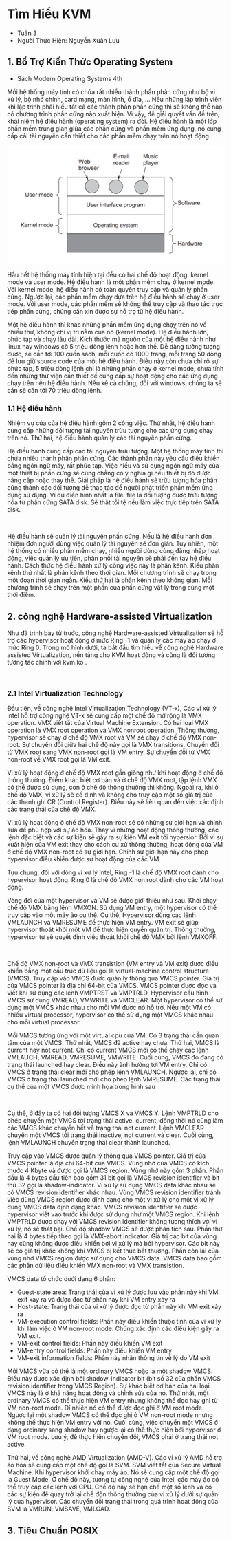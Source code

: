 # Tìm Hiểu KVM
* Tuần 3
* Người Thực Hiện: Nguyễn Xuân Lưu

## 1. Bổ Trợ Kiến Thức Operating System

* Sách Modern Operating Systems 4th

Mỗi hệ thống máy tính có chứa rất nhiều thành phần phần cứng như bộ vi xử lý, bộ nhớ chính, card mạng, màn hình, ổ đĩa, ... Nếu những lập trình viên khi lập trình phải hiểu tất cả các thành phần phần cứng thì sẽ không thể nào có chương trình phần cứng nào xuất hiện. Vì vậy, để giải quyết vấn đề trên, khái niệm hệ điều hành (operating system) ra đời. Hệ điều hành là một lớp phần mềm trung gian giữa các phần cứng và phần mềm ứng dụng, nó cung cấp cài tài nguyên cần thiết cho các phần mềm chạy trên nó hoạt động.

![](src-image/w3_1.png)
  
Hầu hết hệ thống máy tính hiện tại đều có hai chế độ hoạt động: kernel mode và user mode. Hệ điều hành là một phần mềm chạy ở kernel mode. Với kernel mode, hệ điều hành có toàn quyền truy cập và quản lý phần cứng. Ngược lại, các phần mềm chạy dựa trên hệ điều hành sẽ chạy ở user mode. Với user mode, các phần mềm sẽ không thế truy cập và thao tác trực tiếp phần cứng, chúng cần xin được sự hỗ trợ từ hệ điều hành.

Một hệ điều hành thì khác những phần mềm ứng dụng chạy trên nó về nhiều thứ, không chỉ vị trí nằm của nó (kernel mode). Hệ điều hành lớn, phức tạp và chạy lâu dài. Kích thước mã nguồn của một hệ điều hành như linux hay windows cỡ 5 triệu dòng lệnh hoặc hơn thế. Dễ dàng tưởng tượng được, sẽ cần tới 100 cuốn sách, mỗi cuốn có 1000 trang, mỗi trang 50 dòng để lưu giữ source code của một hệ điều hành. Điều này còn chưa chỉ rõ sự phức tạp, 5 triệu dòng lệnh chỉ là những phần chạy ở kernel mode, chưa tính đến những thư viện cần thiết để cung cấp sự hoạt động cho các ứng dụng chạy trên nền hệ điều hành. Nếu kể cả chúng, đối với windows, chúng ta sẽ cần sẽ cần tới 70 triệu dòng lệnh.

### 1.1 Hệ điều hành
Nhiệm vụ của của hệ điều hành gồm 2 công việc. Thứ nhất, hệ điều hành cung cấp những đối tượng tài nguyên trừu tượng cho các ứng dụng chạy trên nó. Thứ hai, hệ điều hành quản lý các tài nguyên phần cứng.

Hệ điều hành cung cấp các tài nguyên trừu tượng. Một hệ thống máy tính thì chứa nhiều thành phần phần cứng. Các thành phần này yêu cầu điều khiển bằng ngôn ngữ máy, rất phức tạp. Việc hiểu và sử dụng ngôn ngữ máy của một thiết bị phần cứng sẽ cũng chẳng có ý nghĩa gì nếu thiết bị đó được nâng cấp hoặc thay thế. Giải pháp là hệ điều hành sẽ trừu tượng hóa phần cứng thành các đối tượng dễ thao tác để người phát triển phần mềm ứng dụng sử dụng. Ví dụ điển hình nhất là file. file là đối tượng được trữu tượng hóa từ phần cứng SATA disk. Sẽ thật tồi tệ nếu làm việc trực tiếp trên SATA disk.

<image>

Hệ điều hành sẽ quản lý tài nguyên phần cứng. Nếu là hệ điều hành đơn nhiệm đơn người dùng việc quản lý tài nguyên sẽ đơn giản. Tuy nhiên, một hệ thống có nhiều phần mềm chạy, nhiều người dùng cùng đăng nhập hoạt động, việc quản lý ưu tiên, phân phối tài nguyên sẽ phải đến tay hệ điều hành. Cách thức hệ điều hành xử lý công việc này là phân kênh. Kiểu phân kênh thứ nhất là phân kênh theo thời gian. Mỗi chương trình sẽ chạy trong một đoạn thời gian ngắn. Kiểu thứ hai là phân kênh theo không gian. Mỗi chương trình sẽ chạy trên một phần của phần cứng vật lý trong cùng một thời điểm.

## 2. công nghệ Hardware-assisted Virtualization

Như đã trình bày từ trước, công nghệ Hardware-assisted Virtualization sẽ hỗ trợ các hypervisor hoạt động ở mức Ring -1 và quản lý các máy ảo chạy ở mức Ring 0. Trong mô hình dưới, ta bắt đầu tìm hiểu về công nghệ Hardware assisted Virtualization, nền tảng cho KVM hoạt động và cũng là đối tượng tương tác chính với kvm.ko .

<img>

### 2.1 Intel Virtualization Technology

Đầu tiên, về công nghệ Intel Virtualization Technology (VT-x), Các vi xử lý intel hỗ trợ công nghệ VT-x sẽ cung cấp một chế độ mở rộng là VMX operation. VMX viết tắt của Virtual Machine Extension. Có hai loại VMX operation là VMX root operation và VMX nonroot operation. Thông thường, hypervisor sẽ chạy ở chế độ VMX root và VM sẽ chạy ở chế độ VMX non-root. Sự chuyển đỗi giữa hai chế độ này gọi là VMX transitions. Chuyển đỗi từ VMX root sang VMX non-root gọi là VM entry. Sự chuyển đỗi từ VMX non-root về VMX root gọi là VM exit. 

Vi xử lý hoạt động ở chế độ VMX root gần giống như khi hoạt động ở chế độ thông thường. Điểm khác biệt cơ bản và ở chế độ VMX root, tập lệnh VMX có thể được sử dụng, còn ở chế độ thông thường thì không. Ngoài ra, khi ở chế độ VMX, vi xử lý sẽ cố định và không cho truy cập một số giá trị của các thanh ghi CR (Control Register). Điều này sẽ liên quan đến việc xác định các trạng thái của chế độ VMX.

Vi xử lý hoạt động ở chế độ VMX non-root sẽ có những sự giới hạn và chỉnh sửa để phù hợp với sự ảo hóa. Thay vì những hoạt động thông thường, các lệnh đặc biệt và các sự kiện sẽ gây ra sự kiện VM exit tới hypersior. Bởi vì sự xuất hiện của VM exit thay cho cách cư xử thông thường, hoạt động của VM ở chế độ VMX non-root có sự giới hạn. Chính sự giới hạn này cho phép hypervisor điều khiển được sự hoạt động của các VM.

Tựu chung, đối với dòng vi xử lý Intel, Ring -1 là chế độ VMX root dành cho hypervisor hoạt động. Ring 0 là chế độ VMX non root dành cho các VM hoạt động.

Vòng đời của một hypervisor và VM sẽ được giới thiệu như sau. Khởi chạy chế độ VMX bằng lệnh VMXON. Sử dụng VM entry, một hypervisor có thể truy cập vào một máy ảo cụ thể. Cụ thể, Hypervisor dùng các lệnh VMLAUNCH và VMRESUME để thực hiện VM entry. VM exit sẽ giúp hypervisor thoát khỏi một VM để thực hiện quyền quản trị. Thông thường, hypervisor tự sẽ quyết định việc thoát khỏi chế độ VMX bởi lệnh VMXOFF.

<img>

Chế độ VMX non-root và VMX transistion (VM entry và VM exit) được điều khiển bằng một cấu trúc dữ liệu gọi là virtual-machine control structure (VMCS). Truy cập vào VMCS được quản lý thông qua VMCS pointer. Giá trị của VMCS pointer là địa chỉ 64-bit của VMCS. VMCS pointer được đọc và viết khi sử dụng các lệnh VMPTRST và VMPTRLD. Hypervisor cấu hình VMCS sử dụng VMREAD, VMWRITE và VMCLEAR. Một hypervisor có thể sử dụng một VMCS khác nhau cho mỗi VM được nó hỗ trợ. Nếu một VM có nhiều virtual processor, hypervisor có thể sử dụng một VMCS khác nhau cho mỗi virtual processor.

Mỗi VMCS tương ứng với một virtual cpu của VM. Có 3 trạng thái cần quan tâm của một VMCS. Thứ nhất, VMCS đã active hay chưa. Thứ hai, VMCS là current hay not current. Chỉ có current VMCS mới có thể chạy các lệnh VMLAUCH, VMREAD, VMRESUME, VMWRITE. Cuối cùng, VMCS đó đang có trạng thái launched hay clear. Điều này ảnh hưởng tới VM entry. Chỉ có VMCS ở trạng thái clear mới cho phép lệnh VMLAUNCH. Ngược lại, chỉ có VMCS ở trạng thái launched mới cho phép lệnh VMRESUME. Các trạng thái cụ thể của một VMCS được minh họa trong hình sau

<image>
  
Cụ thể, ở đây ta có hai đối tượng VMCS X và VMCS Y. Lệnh VMPTRLD cho phép chuyển một VMCS tới trạng thái active, current, đồng thời nó cũng làm các VMCS khác chuyển hết về trạng thái not current. Lệnh VMCLEAR chuyển một VMCS tới trạng thái inactive, not current và clear. Cuối cùng, lệnh VMLAUNCH chuyển trạng thái clear thành launched.

Truy cập vào VMCS được quản lý thông qua VMCS pointer. Giá trị của VMCS pointer là địa chỉ 64-bit của VMCS. Vùng nhớ của VMCS có kích thước 4 Kbyte và được gọi là VMCS region. Vùng nhớ này gồm 3 phần. Phần đầu là 4 bytes đầu tiên bao gồm 31 bit gọi là VMCS revision identifier và bit thứ 32 gọi là shadow-indicator. Vi xử lý sử dụng VMCS data khác nhau sẽ có VMCS revision identifier khác nhau. Vùng VMCS revision identifier tránh việc dùng VMCS region được định dạng cho một vi xử lý cho một vi xử lý dùng VMCS data định dạng khác. VMCS revision identifier sẽ được hypervisor viết vào trước khi được sử dụng như một VMCS region. Khi lệnh VMPTRLD được chạy với VMCS revision identifier không tương thích với vi xử lý, nó sẽ thất bại. Chế độ shadow VMCS sẽ được phân tích sau. Phần thứ hai là 4 bytes tiếp theo gọi là VMX-abort indicator. Giá trị các bit của vùng này cũng không được điều khiển bởi vi xử lý mà bởi hypervisor. Các bit này sẽ có giá trị khác không khi VMCS bị kết thúc bất thường. Phần còn lại của vùng nhớ VMCS region được sử dụng cho VMCS data. VMCS data bao gồm các phần dữ liệu điều khiển VMX non-root và VMX transistion.

VMCS data tổ chức dưới dạng 6 phần:
* Guest-state area: Trạng thái của vi xử lý được lưu vào phần này khi VM exit xảy ra và được đọc từ phần này khi VM entry xảy ra
* Host-state: Trạng thái của vi xử lý được đọc từ phần này khi VM exit xảy ra
* VM-execution control fields: Phần này điều khiển thuộc tính của vi xử lý khi làm việc ở VM non-root mode. Chúng xác định các điều kiện gây ra VM exit.
* VM-exit control fields: Phần này điều khiển VM exit
* VM-entry control fields: Phần này điều khiển VM entry
* VM-exit information fields: Phần này nhận thông tin về lý do VM exit

Mỗi VMCS vừa có thể là một ordinary VMCS hoặc là một shadow VMCS. Điều này được xác định bởi shadow-indicator bit (bit số 32 của phần VMCS revision identifier trong VMCS Region). Sự khác biệt cơ bản của hai loại VMCS này là ở khả năng hoạt động và chỉnh sửa của nó. Thứ nhất, một ordinary VMCS có thể thực hiện VM entry nhưng không thể đọc hay ghi từ VM non-root mode. Dĩ nhiên nó có thể được đọc ghi ở VM root mode. Ngược lại một shadow VMCS có thể đọc ghi ở VM non-root mode nhưng không thể thực hiện VM entry với nó. Cuối cùng, việc chuyển một VMCS ở dạng ordinary sang shadow hay ngược lại có thể thực hiện bởi hypervisor ở VM root mode. Lưu ý, để thực hiện chuyển đỗi, VMCS phải ở trạng thái not active.



Thứ hai, về công nghệ AMD Virtualization (AMD-V). Các vi xử lý AMD hỗ trợ ảo hóa sẽ cung cấp một chế độ gọi là SVM. SVM viết tắt của Secure Virtual Machine. Khi hypervisor khởi chạy máy ảo. Nó sẽ cung cấp một chế độ gọi là Guest Mode. Ở chế độ này, tương tự công nghệ của Intel, các máy ảo có thể truy cập các lệnh với CPU. Chế độ này sẽ hạn chế một số lệnh và có các sự kiện để quay trở lại chế độn thông thường của vi xử lý dưới sự quản lý của hypervisor. Các chuyển đỗi trạng thái trong quá trình hoạt động của SVM là VMRUN, VMSAVE, VMLOAD. 


## 3. Tiêu Chuẩn POSIX
